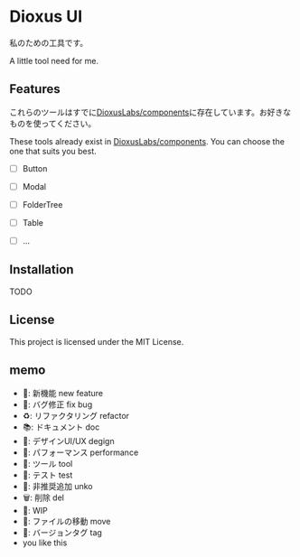 # Dioxus UI

私のための工具です。

A little tool need for me.

## Features

これらのツールはすでに[DioxusLabs/components](https://github.com/DioxusLabs/components)に存在しています。お好きなものを使ってください。

These tools already exist in [DioxusLabs/components](https://github.com/DioxusLabs/components). You can choose the one that suits you best.

- [ ] Button
- [ ] Modal
- [ ] FolderTree
- [ ] Table
- [ ] ...



## Installation
TODO


## License

This project is licensed under the MIT License.


## memo

- 🎉: 新機能 new feature
- 🐛: バグ修正 fix bug
- ♻️: リファクタリング refactor
- 📚: ドキュメント doc
- 🎨: デザインUI/UX degign
- 🐎: パフォーマンス performance
- 🔧: ツール tool
- 🚨: テスト test
- 💩: 非推奨追加 unko
- 🗑️: 削除 del
- 🚧: WIP
- 🚚: ファイルの移動 move
- 🔖: バージョンタグ tag
- you like this